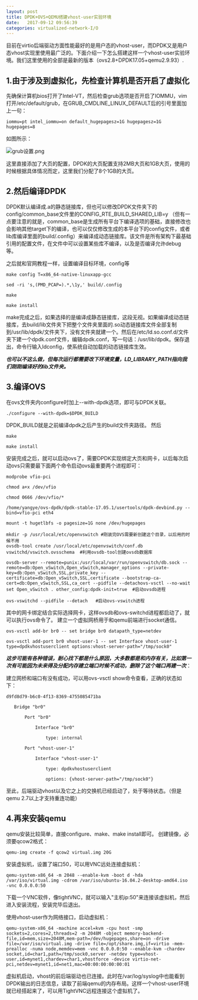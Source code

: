 ```yaml
---
layout: post
title: DPDK+OVS+QEMU搭建vhost-user实验环境
date:   2017-09-12 09:56:39
categories: virtualized-network-I/O
---
```


目前在virtio后端驱动方面性能最好的是用户态的vhost-user，而DPDK又是用户态vhost实现里使用最广泛的。下面介绍一下怎么搭建这样一个vhost-user实验环境。我们这里使用的全部是最新的版本（ovs2.8+DPDK17.05+qemu2.9.93）.

## 1.由于涉及到虚拟化，先检查计算机是否开启了虚拟化
先确保计算机bios打开了Intel-VT，然后检查grub选项是否开启了IOMMU，vim打开/etc/default/grub，在GRUB_CMDLINE_LINUX_DEFAULT后的引号里面加上一句：

 
```
iommu=pt intel_iommu=on default_hugepagesz=1G hugepagesz=1G hugepages=8
```
如图所示：

![grub设置.png](http://upload-images.jianshu.io/upload_images/5971286-7c2f5638ac3e0d1d.png?imageMogr2/auto-orient/strip%7CimageView2/2/w/1240)

这里直接添加了大页的配置，DPDK的大页配置支持2MB大页和1GB大页，使用的时候根据具体情况而定，这里我们分配了8个1GB的大页。

## 2.然后编译DPDK

DPDK默认编译成.a的静态链接库，但也可以修改DPDK文件夹下的config/common_base文件里的CONFIG_RTE_BUILD_SHARED_LIB=y （但有一点要注意的就是，common_base是生成所有平台下编译选项的基础，直接修改也会影响其他target下的编译，也可以仅仅修改生成的本平台下的config文件，或者lib库编译里面的build/.config）来编译成动态链接库。该文件是所有架构下最基础引用的配置文件，在文件中可以设置某些库不编译，以及是否编译允许debug等。

之后就和官网教程一样，设置编译目标环境，config等

 
```
make config T=x86_64-native-linuxapp-gcc

sed -ri 's,(PMD_PCAP=).*,\1y,' build/.config

make

make install
```
make完成之后，如果选择的是编译成静态链接库，这段无视。如果编译成动态链接库，去build/lib文件夹下把整个文件夹里面的.so动态链接库文件全部复制到/usr/lib/dpdk/文件夹下，没有文件夹就建一个。然后在/etc/ld.so.conf.d/文件夹下建一个dpdk.conf文件，编辑dpdk.conf，写一句话：/usr/lib/dpdk。保存退出，命令行输入ldconfig，使系统自动加载的动态链接库生效。

***也可以不这么做，但每次运行都需要改下环境变量，LD_LIBRARY_PATH指向我们刚刚编译好的lib文件夹。***

## 3.编译OVS
在ovs文件夹内configure时加上--with-dpdk选项，即可与DPDK关联。

 
```
./configure --with-dpdk=$DPDK_BUILD
```
DPDK_BUILD就是之前编译dpdk之后产生的build文件夹路径。
然后

 
```
make

make install
```
安装完成之后，就可以启动ovs了，需要DPDK实现绑定大页和网卡，以后每次启动ovs只需要最下面两个命令启动ovs最重要两个进程即可：

 
```
modprobe vfio-pci

chmod a+x /dev/vfio

chmod 0666 /dev/vfio/*

/home/yangye/ovs-dpdk/dpdk-stable-17.05.1/usertools/dpdk-devbind.py --bind=vfio-pci eth4

mount -t hugetlbfs -o pagesize=1G none /dev/hugepages

mkdir -p /usr/local/etc/openvswitch #刚装完OVS需要新创建这个目录，以后用的时候不用
ovsdb-tool create /usr/local/etc/openvswitch/conf.db vswitchd/vswitch.ovsschema  #利用ovsdb-tool创建ovsdb数据库

ovsdb-server --remote=punix:/usr/local/var/run/openvswitch/db.sock --remote=db:Open_vSwitch,Open_vSwitch,manager_options --private-key=db:Open_vSwitch,SSL,private_key --certificate=db:Open_vSwitch,SSL,certificate --bootstrap-ca-cert=db:Open_vSwitch,SSL,ca_cert --pidfile --detachovs-vsctl --no-wait set Open_vSwitch . other_config:dpdk-init=true  #启动ovsdb进程

ovs-vswitchd --pidfile --detach   #启动ovs-vswitch进程
```
其中的网卡绑定结合实际选择网卡，这样ovsdb和ovs-switchd进程都启动了，就可以执行ovs命令了。
建立一个虚拟网桥用于和qemu前端进行socket通信。

 
```
ovs-vsctl add-br br0 -- set bridge br0 datapath_type=netdev

ovs-vsctl add-port br0 vhost-user-1 -- set Interface vhost-user-1 type=dpdkvhostuserclient options:vhost-server-path="/tmp/sock0"
```
***这步可能有各种错误，耐心找下都是什么原因，大多数都是和内存有关，比如第一次有可能因为未来得及分配内存建立端口时候不成功，删除了这个端口再建一次***：


建立网桥和端口有没有成功，可以用ovs-vsctl show命令查看，正确的状态如下：

 
```
d9fd8d79-b6c0-4f13-8369-4755085471ba

   Bridge "br0"

       Port "br0"

           Interface "br0"

               type: internal

       Port "vhost-user-1"

           Interface "vhost-user-1"

               type: dpdkvhostuserclient

               options: {vhost-server-path="/tmp/sock0"}
```

至此，后端驱动vhost以及它之上的交换机已经启动了，处于等待状态。（但是qemu 2.7以上才支持重连功能）

## 4.再来安装qemu
qemu安装比较简单，直接configure、make、make install即可。
创建镜像，必须要qcow2格式：

 
```
qemu-img create -f qcow2 virtual.img 20G
```
安装虚拟机，设置了端口50，可以用VNC远处连接虚拟机：

 
```
qemu-system-x86_64 -m 2048 --enable-kvm -boot d -hda /var/iso/virtual.img -cdrom /var/iso/ubuntu-16.04.2-desktop-amd64.iso -vnc 0.0.0.0:50
```
下载一个VNC软件，像tightVNC，就可以输入"主机ip:50"来连接该虚拟机，然后进入安装流程，安装完毕后退出。

使用vhost-user作为网络接口，启动虚拟机：

 
```
qemu-system-x86_64 -machine accel=kvm -cpu host -smp sockets=2,cores=2,threads=2 -m 2048M -object memory-backend-file,id=mem,size=2048M,mem-path=/dev/hugepages,share=on -drive file=/var/iso/virtual.img -drive file=/opt/share.img,if=virtio -mem-prealloc -numa node,memdev=mem -vnc 0.0.0.0:50 --enable-kvm -chardev socket,id=char1,path=/tmp/sock0,server -netdev type=vhost-user,id=mynet1,chardev=char1,vhostforce -device virtio-net-pci,netdev=mynet1,id=net1,mac=00:00:00:00:00:01
```
虚拟机启动，vhost的前后端驱动也已连接。此时在/var/log/syslog中也能看到DPDK输出的日志信息，读取了前端qemu的内存布局。这样一个vhost-user环境就已经搭起来了，可以用TightVNC远程连接这个虚拟机了。